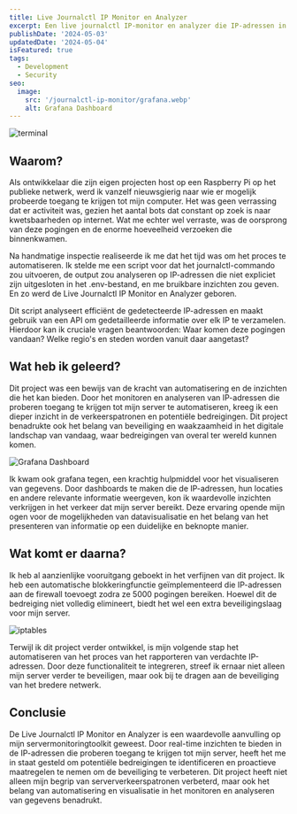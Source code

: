 ```yaml
---
title: Live Journalctl IP Monitor en Analyzer
excerpt: Een live journalctl IP-monitor en analyzer die IP-adressen in real-time bijhoudt en analyseert die proberen toegang te krijgen tot je server.
publishDate: '2024-05-03'
updatedDate: '2024-05-04'
isFeatured: true
tags:
  - Development
  - Security
seo:
  image:
    src: '/journalctl-ip-monitor/grafana.webp'
    alt: Grafana Dashboard
---
```



![terminal](/journalctl-ip-monitor/terminal.webp)


## Waarom?

Als ontwikkelaar die zijn eigen projecten host op een Raspberry Pi op het publieke netwerk, werd ik vanzelf nieuwsgierig naar wie er mogelijk probeerde toegang te krijgen tot mijn computer. Het was geen verrassing dat er activiteit was, gezien het aantal bots dat constant op zoek is naar kwetsbaarheden op internet. Wat me echter wel verraste, was de oorsprong van deze pogingen en de enorme hoeveelheid verzoeken die binnenkwamen.

Na handmatige inspectie realiseerde ik me dat het tijd was om het proces te automatiseren. Ik stelde me een script voor dat het journalctl-commando zou uitvoeren, de output zou analyseren op IP-adressen die niet expliciet zijn uitgesloten in het .env-bestand, en me bruikbare inzichten zou geven. En zo werd de Live Journalctl IP Monitor en Analyzer geboren.

Dit script analyseert efficiënt de gedetecteerde IP-adressen en maakt gebruik van een API om gedetailleerde informatie over elk IP te verzamelen. Hierdoor kan ik cruciale vragen beantwoorden: Waar komen deze pogingen vandaan? Welke regio's en steden worden vanuit daar aangetast?


## Wat heb ik geleerd?

Dit project was een bewijs van de kracht van automatisering en de inzichten die het kan bieden. Door het monitoren en analyseren van IP-adressen die proberen toegang te krijgen tot mijn server te automatiseren, kreeg ik een dieper inzicht in de verkeerspatronen en potentiële bedreigingen. Dit project benadrukte ook het belang van beveiliging en waakzaamheid in het digitale landschap van vandaag, waar bedreigingen van overal ter wereld kunnen komen.

![Grafana Dashboard](/journalctl-ip-monitor/grafana.webp)

Ik kwam ook grafana tegen, een krachtig hulpmiddel voor het visualiseren van gegevens. Door dashboards te maken die de IP-adressen, hun locaties en andere relevante informatie weergeven, kon ik waardevolle inzichten verkrijgen in het verkeer dat mijn server bereikt. Deze ervaring opende mijn ogen voor de mogelijkheden van datavisualisatie en het belang van het presenteren van informatie op een duidelijke en beknopte manier.


## Wat komt er daarna?

Ik heb al aanzienlijke vooruitgang geboekt in het verfijnen van dit project. Ik heb een automatische blokkeringfunctie geïmplementeerd die IP-adressen aan de firewall toevoegt zodra ze 5000 pogingen bereiken. Hoewel dit de bedreiging niet volledig elimineert, biedt het wel een extra beveiligingslaag voor mijn server.

![iptables](/journalctl-ip-monitor/iptables.webp)

Terwijl ik dit project verder ontwikkel, is mijn volgende stap het automatiseren van het proces van het rapporteren van verdachte IP-adressen. Door deze functionaliteit te integreren, streef ik ernaar niet alleen mijn server verder te beveiligen, maar ook bij te dragen aan de beveiliging van het bredere netwerk.

## Conclusie

De Live Journalctl IP Monitor en Analyzer is een waardevolle aanvulling op mijn servermonitoringtoolkit geweest. Door real-time inzichten te bieden in de IP-adressen die proberen toegang te krijgen tot mijn server, heeft het me in staat gesteld om potentiële bedreigingen te identificeren en proactieve maatregelen te nemen om de beveiliging te verbeteren. Dit project heeft niet alleen mijn begrip van serververkeerspatronen verbeterd, maar ook het belang van automatisering en visualisatie in het monitoren en analyseren van gegevens benadrukt.

